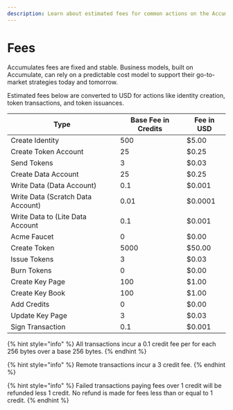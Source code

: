 ```yaml
---
description: Learn about estimated fees for common actions on the Accumulate Protocol.
---
```


# Fees

Accumulates fees are fixed and stable. Business models, built on Accumulate, can rely on a predictable cost model to support their go-to-market strategies today and tomorrow.

Estimated fees below are converted to USD for actions like identity creation, token transactions, and token issuances.

<table><thead><tr><th>Type</th><th data-type="number">Base Fee in Credits</th><th>Fee in USD</th></tr></thead><tbody><tr><td>Create Identity</td><td>500</td><td>$5.00</td></tr><tr><td>Create Token Account</td><td>25</td><td>$0.25</td></tr><tr><td>Send Tokens</td><td>3</td><td>$0.03</td></tr><tr><td>Create Data Account</td><td>25</td><td>$0.25</td></tr><tr><td>Write Data (Data Account)</td><td>0.1</td><td>$0.001</td></tr><tr><td>Write Data (Scratch Data Account)</td><td>0.01</td><td>$0.0001</td></tr><tr><td>Write Data to (Lite Data Account</td><td>0.1</td><td>$0.001</td></tr><tr><td>Acme Faucet</td><td>0</td><td>$0.00</td></tr><tr><td>Create Token</td><td>5000</td><td>$50.00</td></tr><tr><td>Issue Tokens</td><td>3</td><td>$0.03</td></tr><tr><td>Burn Tokens</td><td>0</td><td>$0.00</td></tr><tr><td>Create Key Page</td><td>100</td><td>$1.00</td></tr><tr><td>Create Key Book</td><td>100</td><td>$1.00</td></tr><tr><td>Add Credits</td><td>0</td><td>$0.00</td></tr><tr><td>Update Key Page</td><td>3</td><td>$0.03</td></tr><tr><td>Sign Transaction</td><td>0.1</td><td>$0.001</td></tr></tbody></table>

{% hint style="info" %}
All transactions incur a 0.1 credit fee per for each 256 bytes over a base 256 bytes.
{% endhint %}

{% hint style="info" %}
Remote transactions incur a 3 credit fee.
{% endhint %}

{% hint style="info" %}
Failed transactions paying fees over 1 credit will be refunded less 1 credit. No refund is made for fees less than or equal to 1 credit.
{% endhint %}

